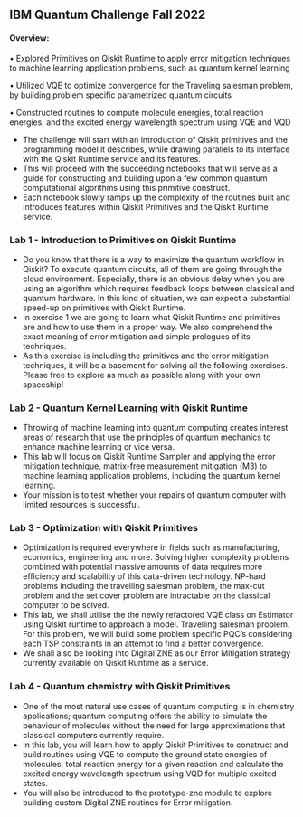 ## IBM Quantum Challenge Fall 2022

#### Overview:
•	Explored Primitives on Qiskit Runtime to apply error mitigation techniques to machine learning application problems, such as quantum kernel learning

•	Utilized VQE to optimize convergence for the Traveling salesman problem, by building problem specific parametrized quantum circuits

•	Constructed routines to compute molecule energies, total reaction energies, and the excited energy wavelength spectrum using VQE and VQD

* The challenge will start with an introduction of Qiskit primitives and the programming model it describes, while drawing parallels to its interface with the Qiskit Runtime service and its features.
* This will proceed with the succeeding notebooks that will serve as a guide for constructing and building upon a few common quantum computational algorithms using this primitive construct.
* Each notebook slowly ramps up the complexity of the routines built and introduces features within Qiskit Primitives and the Qiskit Runtime service.



### Lab 1 - Introduction to Primitives on Qiskit Runtime
* Do you know that there is a way to maximize the quantum workflow in Qiskit? To execute quantum circuits, all of them are going through the cloud environment.
Especially, there is an obvious delay when you are using an algorithm which requires feedback loops between classical and quantum hardware. In this kind of situation, we can expect a substantial speed-up on primitives with Qiskit Runtime.
* In exercise 1 we are going to learn what Qiskit Runtime and primitives are and how to use them in a proper way. We also comprehend the exact meaning of error mitigation and simple prologues of its techniques.
* As this exercise is including the primitives and the error mitigation techniques, it will be a basement for solving all the following exercises. Please free to explore as much as possible along with your own spaceship!

### Lab 2 - Quantum Kernel Learning with Qiskit Runtime
* Throwing of machine learning into quantum computing creates interest areas of research that use the principles of quantum mechanics to enhance machine learning or vice versa.
* This lab will focus on Qiskit Runtime Sampler and applying the error mitigation technique, matrix-free measurement mitigation (M3) to machine learning application problems, including the quantum kernel learning.
* Your mission is to test whether your repairs of quantum computer with limited resources is successful.

### Lab 3 - Optimization with Qiskit Primitives
* Optimization is required everywhere in fields such as manufacturing, economics, engineering and more.
Solving higher complexity problems combined with potential massive amounts of data requires more efficiency and scalability of this data-driven technology.
NP-hard problems including the travelling salesman problem, the max-cut problem and the set cover problem are intractable on the classical computer to be solved.
* This lab, we shall utilise the the newly refactored VQE class on Estimator using Qiskit runtime to approach a model.
Travelling salesman problem. For this problem, we will build some problem specific PQC’s considering each TSP constraints in an attempt to find a better convergence.
* We shall also be looking into Digital ZNE as our Error Mitigation strategy currently available on Qiskit Runtime as a service.

### Lab 4 - Quantum chemistry with Qiskit Primitives
* One of the most natural use cases of quantum computing is in chemistry applications; quantum computing offers the ability to simulate the behaviour of molecules without the need for large approximations that classical computers currently require.
* In this lab, you will learn how to apply Qiskit Primitives to construct and build routines using VQE to compute the ground state energies of molecules, total reaction energy for a given reaction and calculate the excited energy wavelength spectrum using VQD for multiple excited states.
* You will also be introduced to the prototype-zne module to explore building custom Digital ZNE routines for Error mitigation.
